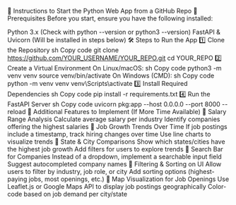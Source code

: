 🚀 Instructions to Start the Python Web App from a GitHub Repo
📌 Prerequisites
Before you start, ensure you have the following installed:

Python 3.x (Check with python --version or python3 --version)
FastAPI & Uvicorn (Will be installed in steps below)
🛠️ Steps to Run the App
1️⃣ Clone the Repository
sh
Copy code
git clone https://github.com/YOUR_USERNAME/YOUR_REPO.git
cd YOUR_REPO
2️⃣ Create a Virtual Environment
On Linux/macOS:
sh
Copy code
python3 -m venv venv
source venv/bin/activate
On Windows (CMD):
sh
Copy code
python -m venv venv
venv\Scripts\activate
3️⃣ Install Required Dependencies
sh
Copy code
pip install -r requirements.txt
4️⃣ Run the FastAPI Server
sh
Copy code
uvicorn pkg:app --host 0.0.0.0 --port 8000 --reload
🚀 Additional Features to Implement (If More Time Available)
📌 Salary Range Analysis
Calculate average salary per industry
Identify companies offering the highest salaries
📌 Job Growth Trends Over Time
If job postings include a timestamp, track hiring changes over time
Use line charts to visualize trends
📌 State & City Comparisons
Show which states/cities have the highest job growth
Add filters for users to explore trends
📌 Search Bar for Companies
Instead of a dropdown, implement a searchable input field
Suggest autocompleted company names
📌 Filtering & Sorting on UI
Allow users to filter by industry, job role, or city
Add sorting options (highest-paying jobs, most openings, etc.)
📌 Map Visualization for Job Openings
Use Leaflet.js or Google Maps API to display job postings geographically
Color-code based on job demand per city/state
